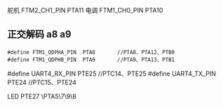 舵机 FTM2_CH1_PIN    PTA11 
电调 FTM1_CH0_PIN    PTA10

## 正交解码 a8 a9
```
#define FTM1_QDPHA_PIN  PTA8       //PTA8、PTA12、PTB0
#define FTM1_QDPHB_PIN  PTA9       //PTA9、PTA13、PTB1
```


#define UART4_RX_PIN    PTE25     //PTC14、PTE25
#define UART4_TX_PIN    PTE24     //PTC15、PTE24




LED         PTE27 \PTA5\7\9\8